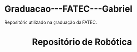 # Graduacao---FATEC---Gabriel
Repositório utilizado na graduação da FATEC.

<h1 align="center"> Repositório de Robótica </h1>

